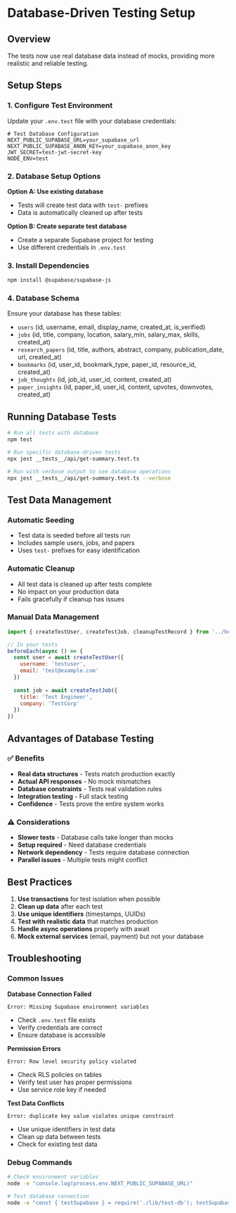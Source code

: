 # Database-Driven Testing Setup

## Overview
The tests now use real database data instead of mocks, providing more realistic and reliable testing.

## Setup Steps

### 1. Configure Test Environment

Update your `.env.test` file with your database credentials:

```env
# Test Database Configuration
NEXT_PUBLIC_SUPABASE_URL=your_supabase_url
NEXT_PUBLIC_SUPABASE_ANON_KEY=your_supabase_anon_key
JWT_SECRET=test-jwt-secret-key
NODE_ENV=test
```

### 2. Database Setup Options

**Option A: Use existing database**
- Tests will create test data with `test-` prefixes
- Data is automatically cleaned up after tests

**Option B: Create separate test database**
- Create a separate Supabase project for testing
- Use different credentials in `.env.test`

### 3. Install Dependencies

```bash
npm install @supabase/supabase-js
```

### 4. Database Schema

Ensure your database has these tables:
- `users` (id, username, email, display_name, created_at, is_verified)
- `jobs` (id, title, company, location, salary_min, salary_max, skills, created_at)
- `research_papers` (id, title, authors, abstract, company, publication_date, url, created_at)
- `bookmarks` (id, user_id, bookmark_type, paper_id, resource_id, created_at)
- `job_thoughts` (id, job_id, user_id, content, created_at)
- `paper_insights` (id, paper_id, user_id, content, upvotes, downvotes, created_at)

## Running Database Tests

```bash
# Run all tests with database
npm test

# Run specific database-driven tests
npx jest __tests__/api/get-summary.test.ts

# Run with verbose output to see database operations
npx jest __tests__/api/get-summary.test.ts --verbose
```

## Test Data Management

### Automatic Seeding
- Test data is seeded before all tests run
- Includes sample users, jobs, and papers
- Uses `test-` prefixes for easy identification

### Automatic Cleanup
- All test data is cleaned up after tests complete
- No impact on your production data
- Fails gracefully if cleanup has issues

### Manual Data Management
```javascript
import { createTestUser, createTestJob, cleanupTestRecord } from '../helpers/database'

// In your tests
beforeEach(async () => {
  const user = await createTestUser({
    username: 'testuser',
    email: 'test@example.com'
  })
  
  const job = await createTestJob({
    title: 'Test Engineer',
    company: 'TestCorp'
  })
})
```

## Advantages of Database Testing

### ✅ Benefits
- **Real data structures** - Tests match production exactly
- **Actual API responses** - No mock mismatches
- **Database constraints** - Tests real validation rules
- **Integration testing** - Full stack testing
- **Confidence** - Tests prove the entire system works

### ⚠️ Considerations
- **Slower tests** - Database calls take longer than mocks
- **Setup required** - Need database credentials
- **Network dependency** - Tests require database connection
- **Parallel issues** - Multiple tests might conflict

## Best Practices

1. **Use transactions** for test isolation when possible
2. **Clean up data** after each test
3. **Use unique identifiers** (timestamps, UUIDs)
4. **Test with realistic data** that matches production
5. **Handle async operations** properly with await
6. **Mock external services** (email, payment) but not your database

## Troubleshooting

### Common Issues

**Database Connection Failed**
```
Error: Missing Supabase environment variables
```
- Check `.env.test` file exists
- Verify credentials are correct
- Ensure database is accessible

**Permission Errors**
```
Error: Row level security policy violated
```
- Check RLS policies on tables
- Verify test user has proper permissions
- Use service role key if needed

**Test Data Conflicts**
```
Error: duplicate key value violates unique constraint
```
- Use unique identifiers in test data
- Clean up data between tests
- Check for existing test data

### Debug Commands
```bash
# Check environment variables
node -e "console.log(process.env.NEXT_PUBLIC_SUPABASE_URL)"

# Test database connection
node -e "const { testSupabase } = require('./lib/test-db'); testSupabase.from('users').select('count').then(console.log)"
```